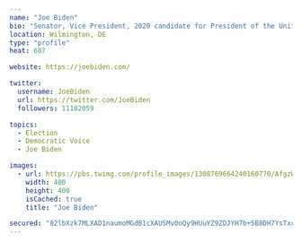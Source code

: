 ```yaml
---
name: "Joe Biden"
bio: "Senator, Vice President, 2020 candidate for President of the United States, husband to @DrBiden, proud father & grandfather. Loves ice cream, aviators & @Amtrak"
location: Wilmington, DE
type: "profile"
heat: 687

website: https://joebiden.com/

twitter:
  username: JoeBiden
  url: https://twitter.com/JoeBiden
  followers: 11182059

topics:
  - Election
  - Democratic Voice
  - Joe Biden

images:
  - url: https://pbs.twimg.com/profile_images/1308769664240160770/AfgzWVE7_400x400.jpg
    width: 400
    height: 400
    isCached: true
    title: "Joe Biden"

secured: "82lbXzk7MLXAD1naumoMGdB1cXAUSMv0oQy9HUuYZ9ZDJYH7b+5B8DH7YsTxcgNpg7zupTy/SZXQTlSnh90V/Gyw8AFRowKh/nlFt9vS29/UP2/sdImtlifuWEd0fsElr7bpDzmhvhsjEV39Lib5fm/iqUzTL5s8tuMqY4YBwYBxAoF4EZO+ypD84AYzL547ErApmgAM1V3zfu9qBCDkEuZ2Bcwx4tN7w9BogTqgxRJFyc+mYcN3fpMnltJt78K+SHLUfx0eDVZDicmtZyUjAJrLY2IOCLc7NTOw4GiSvsDolH9EbC4vIhRgmreYIhR5VZtYaTfoV7Q2ttQXLVGuWv11x+SgFkvAGYokMtP6etxx6ogssJu/1QVo5UIyH8XobxWrjVCH9paGqy3Bc/m+9bcwBVp/0zLHBNRKmp7utqE=;6Zmjs5nw3sMJJuRFmuF5hg=="
---
```


